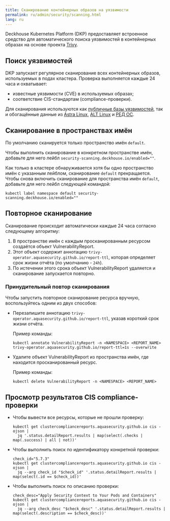 ```yaml
---
title: Сканирование контейнерных образов на уязвимости
permalink: ru/admin/security/scanning.html
lang: ru
---
```


Deckhouse Kubernetes Platform (DKP) предоставляет встроенное средство для автоматического поиска уязвимостей
в контейнерных образах на основе проекта [Trivy](https://github.com/aquasecurity/trivy).

## Поиск уязвимостей

DKP запускает регулярное сканирование всех контейнерных образов, используемых в подах кластера.
Проверка выполняется каждые 24 часа и охватывает:

- известные уязвимости (CVE) в используемых образах;
- соответствие CIS-стандартам (compliance-проверки).

Для сканирования используются как [публичные базы уязвимостей](https://github.com/aquasecurity/trivy-db/tree/main/pkg/vulnsrc),
так и обогащённые данные из [Astra Linux](https://astralinux.ru/), [ALT Linux](https://www.basealt.ru/products) и [РЕД ОС](https://redos.red-soft.ru/product/server/).

## Сканирование в пространствах имён

По умолчанию сканируется только пространство имён `default`.

Чтобы выполнить сканирование в конкретном пространстве имён,
добавьте для него лейбл `security-scanning.deckhouse.io/enabled=""`.

Как только в кластере обнаруживается хотя бы одно пространство имён с указанным лейблом,
сканирование `default` прекращается.
Чтобы снова включить сканирование для пространства имён `default`, добавьте для него лейбл следующей командой:

```shell
kubectl label namespace default security-scanning.deckhouse.io/enabled=""
```

## Повторное сканирование

Сканирование происходит автоматически каждые 24 часа согласно следующему алгоритму:

1. В пространстве имён c каждым просканированным ресурсом создаётся объект VulnerabilityReport.
1. Этот объект содержит аннотацию `trivy-operator.aquasecurity.github.io/report-ttl`,
   которая определяет срок жизни отчёта (по умолчанию - `24h`).
1. По истечении этого срока объект VulnerabilityReport удаляется и сканирование запускается повторно.

### Принудительный повтор сканирования

Чтобы запустить повторное сканирование ресурса вручную, воспользуйтесь одним из двух способов:

- Перезапишите аннотацию `trivy-operator.aquasecurity.github.io/report-ttl`, указав короткий срок жизни отчёта.

  Пример команды:

  ```shell
  kubectl annotate VulnerabilityReport -n <NAMESPACE> <REPORT_NAME> trivy-operator.aquasecurity.github.io/report-ttl=1s --overwrite
  ```

- Удалите объект VulnerabilityReport из пространства имён, где находится просканированный ресурс.

  Пример команды:

  ```shell
  kubectl delete VulnerabilityReport -n <NAMESPACE> <REPORT_NAME>
  ```

## Просмотр результатов CIS compliance-проверки

- Чтобы вывести все ресурсы, которые не прошли проверку:

  ```shell
  kubectl get clustercompliancereports.aquasecurity.github.io cis -ojson |
    jq '.status.detailReport.results | map(select(.checks | map(.success) | all | not))'
  ```

- Чтобы выполнить поиск по идентификатору конкретной проверки:

  ```shell
  check_id="5.7.3"
  kubectl get clustercompliancereports.aquasecurity.github.io cis -ojson |
    jq --arg check_id "$check_id" '.status.detailReport.results | map(select(.id == $check_id))'
  ```

- Чтобы выполнить поиск по описанию проверки:

  ```shell
  check_desc="Apply Security Context to Your Pods and Containers"
  kubectl get clustercompliancereports.aquasecurity.github.io cis -ojson |
    jq --arg check_desc "$check_desc" '.status.detailReport.results | map(select(.description == $check_desc))'
  ```
